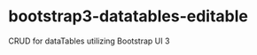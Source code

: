 bootstrap3-datatables-editable
==============================

CRUD for dataTables utilizing Bootstrap UI 3
